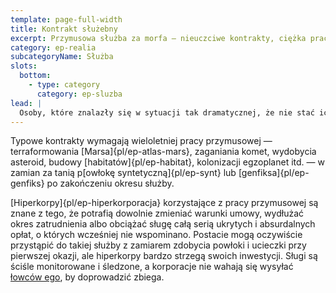 ```yaml
---
template: page-full-width
title: Kontrakt służebny
excerpt: Przymusowa służba za morfa — nieuczciwe kontrakty, ciężka praca i śledzenie.
category: ep-realia
subcategoryName: Służba
slots:
  bottom:
    - type: category
      category: ep-sluzba
lead: |
  Osoby, które znalazły się w sytuacji tak dramatycznej, że nie stać ich na nowego [morfa]{pl/ep-morf}, mogą zawrzeć umowę na przymusową służbę — „umowę”, która rzadko bywa korzystna dla nowego sługi. 
---
```

Typowe kontrakty wymagają wieloletniej pracy przymusowej — terraformowania [Marsa]{pl/ep-atlas-mars}, zaganiania komet, wydobycia asteroid, budowy [habitatów]{pl/ep-habitat}, kolonizacji egzoplanet itd. — w zamian za tanią p[owłokę syntetyczną]{pl/ep-synt} lub [genfiksa]{pl/ep-genfiks} po zakończeniu okresu służby.

[Hiperkorpy]{pl/ep-hiperkorporacja} korzystające z pracy przymusowej są znane z tego, że potrafią dowolnie zmieniać warunki umowy, wydłużać okres zatrudnienia albo obciążać sługę całą serią ukrytych i absurdalnych opłat, o których wcześniej nie wspominano. Postacie mogą oczywiście przystąpić do takiej służby z zamiarem zdobycia powłoki i ucieczki przy pierwszej okazji, ale hiperkorpy bardzo strzegą swoich inwestycji. Sługi są ściśle monitorowane i śledzone, a korporacje nie wahają się wysyłać [łowców ego](#), by doprowadzić zbiega.

